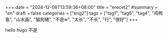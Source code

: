+++
date = "2024-12-08T13:59:36+08:00"
title = "erecet2"
#summary = "en"
draft = false
categories = ["eng2"]
tags = ["tag1", "tag6", "tag4", "鸡鸭鱼", "山水画", "猫狗猪", "不是w", "太长", "不长", "行", "很好"]
+++

hello hugo
不是
